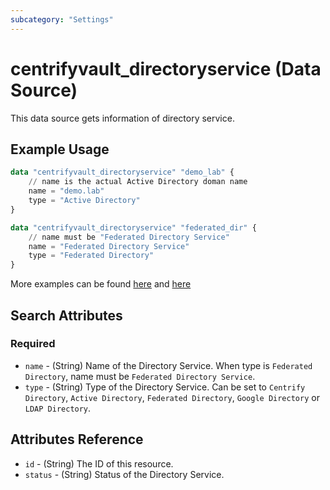 ```yaml
---
subcategory: "Settings"
---
```


# centrifyvault_directoryservice (Data Source)

This data source gets information of directory service.

## Example Usage

```terraform
data "centrifyvault_directoryservice" "demo_lab" {
    // name is the actual Active Directory doman name
    name = "demo.lab"
    type = "Active Directory"
}

data "centrifyvault_directoryservice" "federated_dir" {
    // name must be "Federated Directory Service"
    name = "Federated Directory Service"
    type = "Federated Directory"
}
```

More examples can be found [here](https://github.com/marcozj/terraform-provider-centrifyvault/tree/main/examples/centrifyvault_role/role_member_with_federatedgroup.tf) and [here](https://github.com/marcozj/terraform-provider-centrifyvault/tree/main/examples/centrifyvault_role/role_member_with_adgroup.tf)

## Search Attributes

### Required

- `name` - (String) Name of the Directory Service. When type is `Federated Directory`, name must be `Federated Directory Service`.
- `type` - (String) Type of the Directory Service. Can be set to `Centrify Directory`, `Active Directory`, `Federated Directory`, `Google Directory` or `LDAP Directory`.

## Attributes Reference

- `id` - (String) The ID of this resource.
- `status` - (String) Status of the Directory Service.

